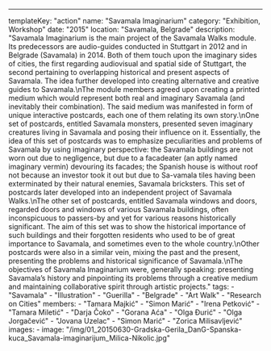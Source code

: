 ---
  templateKey: "action"
  name: "Savamala Imaginarium"
  category: "Exhibition, Workshop"
  date: "2015"
  location: "Savamala, Belgrade"
  description: "Savamala Imaginarium is the main project of the Savamala Walks module. Its predecessors are audio-guides conducted in Stuttgart in 2012 and in Belgrade (Savamala) in 2014. Both of them touch upon the imaginary sides of cities, the first regarding audiovisual and spatial side of Stuttgart, the second pertaining to overlapping historical and present aspects of Savamala. The idea further developed into creating alternative and creative guides to Savamala.\nThe module members agreed upon creating a printed medium which would represent both real and imaginary Savamala (and inevitably their combination). The said medium was manifested in form of unique interactive postcards, each one of them relating its own story.\nOne set of postcards, entitled Savamala monsters, presented seven imaginary creatures living in Savamala and posing their influence on it. Essentially, the idea of this set of postcards was to emphasize peculiarities and problems of Savamala by using imaginary perspective: the Savamala buildings are not worn out due to negligence, but due to a facadeater (an aptly named imaginary vermin) devouring its facades; the Spanish house is without roof not because an investor took it out but due to Sa-vamala tiles having been exterminated by their natural enemies, Savamala bricksters. This set of postcards later developed into an independent project of Savamala Walks.\nThe other set of postcards, entitled Savamala windows and doors, regarded doors and windows of various Savamala buildings, often inconspicuous to passers-by and yet for various reasons historically significant. The aim of this set was to show the historical importance of such buildings and their forgotten residents who used to be of great importance to Savamala, and sometimes even to the whole country.\nOther postcards were also in a similar vein, mixing the past and the present, presenting the problems and historical significance of Savamala.\nThe objectives of Savamala Imaginarium were, generally speaking: presenting Savamala’s history and pinpointing its problems through a creative medium and maintaining collaborative spirit through artistic projects."
  tags:
    - "Savamala"
    - "Illustration"
    - "Guerilla"
    - "Belgrade"
    - "Art Walk"
    - "Research on Cities"
  members:
    - "Tamara Majkić"
    - "Simon Marić"
    - "Irena Petković"
    - "Tamara Miletić"
    - "Darja Čoko"
    - "Gorana Aća"
    - "Olga Đurić"
    - "Olga Jorgačević"
    - "Jovana Uzelac"
    - "Simon Marić"
    - "Zorica Milisavljević"
  images:
    -
      image: "/img/01_20150630-Gradska-Gerila_DanG-Spanska-kuca_Savamala-imaginarijum_Milica-Nikolic.jpg"
